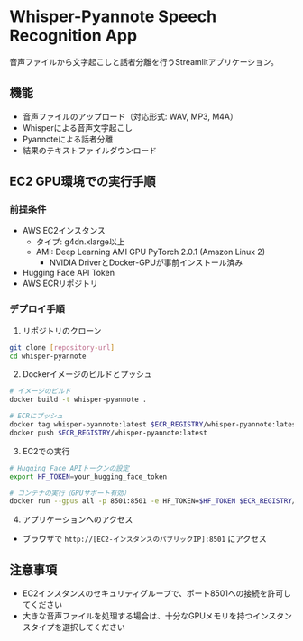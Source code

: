 # Whisper-Pyannote Speech Recognition App

音声ファイルから文字起こしと話者分離を行うStreamlitアプリケーション。

## 機能

- 音声ファイルのアップロード（対応形式: WAV, MP3, M4A）
- Whisperによる音声文字起こし
- Pyannoteによる話者分離
- 結果のテキストファイルダウンロード

## EC2 GPU環境での実行手順

### 前提条件

- AWS EC2インスタンス
  * タイプ: g4dn.xlarge以上
  * AMI: Deep Learning AMI GPU PyTorch 2.0.1 (Amazon Linux 2)
    * NVIDIA DriverとDocker-GPUが事前インストール済み
- Hugging Face API Token
- AWS ECRリポジトリ

### デプロイ手順

1. リポジトリのクローン
```bash
git clone [repository-url]
cd whisper-pyannote
```

2. Dockerイメージのビルドとプッシュ
```bash
# イメージのビルド
docker build -t whisper-pyannote .

# ECRにプッシュ
docker tag whisper-pyannote:latest $ECR_REGISTRY/whisper-pyannote:latest
docker push $ECR_REGISTRY/whisper-pyannote:latest
```

3. EC2での実行
```bash
# Hugging Face APIトークンの設定
export HF_TOKEN=your_hugging_face_token

# コンテナの実行（GPUサポート有効）
docker run --gpus all -p 8501:8501 -e HF_TOKEN=$HF_TOKEN $ECR_REGISTRY/whisper-pyannote:latest
```

4. アプリケーションへのアクセス
- ブラウザで `http://[EC2-インスタンスのパブリックIP]:8501` にアクセス

## 注意事項

- EC2インスタンスのセキュリティグループで、ポート8501への接続を許可してください
- 大きな音声ファイルを処理する場合は、十分なGPUメモリを持つインスタンスタイプを選択してください